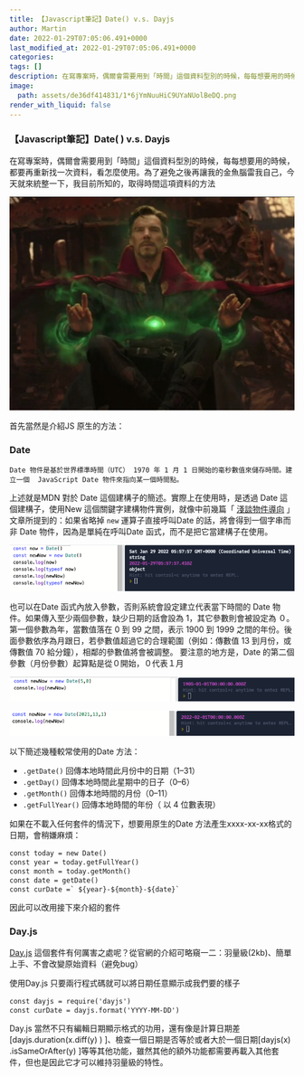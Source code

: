 ```yaml
---
title: 【Javascript筆記】Date() v.s. Dayjs
author: Martin
date: 2022-01-29T07:05:06.491+0000
last_modified_at: 2022-01-29T07:05:06.491+0000
categories: 
tags: []
description: 在寫專案時，偶爾會需要用到「時間」這個資料型別的時候，每每想要用的時候，都要再重新找一次資料，看怎麼使用。為了避免之後再讓我的金魚腦雷我自己，今天就來統整一下，我目前所知的，取得時間這項資料的方法
image:
  path: assets/de36df414831/1*6jYmNuuHiC9UYaNUolBeDQ.png
render_with_liquid: false
---
```


### 【Javascript筆記】Date\( \) v\.s\. Dayjs

在寫專案時，偶爾會需要用到「時間」這個資料型別的時候，每每想要用的時候，都要再重新找一次資料，看怎麼使用。為了避免之後再讓我的金魚腦雷我自己，今天就來統整一下，我目前所知的，取得時間這項資料的方法


![](/assets/de36df414831/1*6jYmNuuHiC9UYaNUolBeDQ.png)


首先當然是介紹JS 原生的方法：
### Date
```
Date 物件是基於世界標準時間（UTC） 1970 年 1 月 1 日開始的毫秒數值來儲存時間。建立一個  JavaScript Date 物件來指向某一個時間點。
```

上述就是MDN 對於 Date 這個建構子的簡述。實際上在使用時，是透過 Date 這個建構子，使用New 這個關鍵字建構物件實例，就像中前幾篇「 [淺談物件導向](https://medium.com/@martin87713/javascript筆記-淺談物件導向-db6b381ddb34?source=your_stories_page----------------------------------------) 」文章所提到的：如果省略掉 `new` 運算子直接呼叫Date 的話，將會得到一個字串而非 Date 物件，因為是單純在呼叫Date 函式，而不是把它當建構子在使用。


![](/assets/de36df414831/1*ALivfM7h98i7uNX3hiHkPg.png)


也可以在Date 函式內放入參數，否則系統會設定建立代表當下時間的 Date 物件。如果傳入至少兩個參數，缺少日期的話會設為 1，其它參數則會被設定為 ０。第一個參數為年，當數值落在 0 到 99 之間，表示 1900 到 1999 之間的年份。後面參數依序為月跟日，若參數值超過它的合理範圍（例如：傳數值 13 到月份，或傳數值 70 給分鐘），相鄰的參數值將會被調整。
要注意的地方是，Date 的第二個參數（月份參數）起算點是從０開始，０代表１月


![](/assets/de36df414831/1*DQ2_GGg6xjU9PYY-B_yGJg.png)



![](/assets/de36df414831/1*8OZyXqXFtzepovukLNUtTQ.png)


以下簡述幾種較常使用的Date 方法：
- `.getDate()` 回傳本地時間此月份中的日期（1–31）
- `.getDay()` 回傳本地時間此星期中的日子（0–6）
- `.getMonth()` 回傳本地時間的月份（0–11）
- `.getFullYear()` 回傳本地時間的年份（ 以 4 位數表現）


如果在不載入任何套件的情況下，想要用原生的Date 方法產生xxxx\-xx\-xx格式的日期，會稍嫌麻煩：
```
const today = new Date()
const year = today.getFullYear()
const month = today.getMonth()
const date = getDate()
const curDate =` ${year}-${month}-${date}`
```

因此可以改用接下來介紹的套件
### Day\.js

[Day\.js](https://day.js.org) 這個套件有何厲害之處呢？從官網的介紹可略窺一二：羽量級\(2kb\)、簡單上手、不會改變原始資料（避免bug）

使用Day\.js 只要兩行程式碼就可以將日期任意顯示成我們要的樣子
```
const dayjs = require('dayjs') 
const curDate = dayjs.format('YYYY-MM-DD')
```

Day\.js 當然不只有編輯日期顯示格式的功用，還有像是計算日期差\[dayjs\.duration\(x\.diff\(y\) \) \]、檢查一個日期是否等於或者大於一個日期\[dayjs\(x\) \.isSameOrAfter\(y\) \]等等其他功能，雖然其他的額外功能都需要再載入其他套件，但也是因此它才可以維持羽量級的特性。




